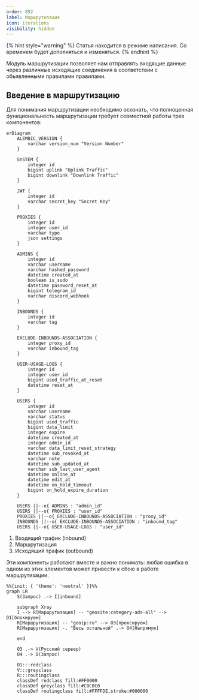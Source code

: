```yaml
---
order: 892
label: Маршрутизация
icon: iterations
visibility: hidden
---
```

{% hint style="warning" %}
Статья находится в режиме написания. Со временем будет дополняться и изменяться. 
{% endhint %}

Модуль маршрутизации позволяет нам отправлять входящие данные через различные исходящие соединения в соответствии с обьявленными правилами правилами.

## Введение в маршрутизацию

Для понимания маршрутизации необходимо осознать, что полноценная функциональность маршрутизации требует совместной работы трех компонентов: 
```mermaid
erDiagram
    ALEMBIC_VERSION {
        varchar version_num "Version Number"
    }

    SYSTEM {
        integer id
        bigint uplink "Uplink Traffic"
        bigint downlink "Downlink Traffic"
    }

    JWT {
        integer id
        varchar secret_key "Secret Key"
    }

    PROXIES {
        integer id
        integer user_id
        varchar type
        json settings
    }

    ADMINS {
        integer id
        varchar username
        varchar hashed_password
        datetime created_at
        boolean is_sudo
        datetime password_reset_at
        bigint telegram_id
        varchar discord_webhook
    }

    INBOUNDS {
        integer id
        varchar tag
    }

    EXCLUDE-INBOUNDS-ASSOCIATION {
        integer proxy_id
        varchar inbound_tag
    }

    USER-USAGE-LOGS {
        integer id
        integer user_id
        bigint used_traffic_at_reset
        datetime reset_at
    }

    USERS {
        integer id
        varchar username
        varchar status
        bigint used_traffic
        bigint data_limit
        integer expire
        datetime created_at
        integer admin_id
        varchar data_limit_reset_strategy
        datetime sub_revoked_at
        varchar note
        datetime sub_updated_at
        varchar sub_last_user_agent
        datetime online_at
        datetime edit_at
        datetime on_hold_timeout
        bigint on_hold_expire_duration
    }

    USERS ||--o{ ADMINS : "admin_id"
    USERS ||--o{ PROXIES : "user_id"
    PROXIES ||--o{ EXCLUDE-INBOUNDS-ASSOCIATION : "proxy_id"
    INBOUNDS ||--o{ EXCLUDE-INBOUNDS-ASSOCIATION : "inbound_tag"
    USERS ||--o{ USER-USAGE-LOGS : "user_id"
```
1. Входящий трафик (inbound)
2. Маршрутизация
3. Исходящий трафик (outbound)

Эти компоненты работают вместе и важно понимать: любая ошибка в одном из этих элементов может привести к сбою в работе маршрутизации.






```mermaid
%%{init: { 'theme': 'neutral' }}%%
graph LR
    S(Запрос) .-> I[inbound]

    subgraph Xray
    I --> R[Маршрутизация] -- "geosite:category-ads-all" --> O1[блокируем]
    R[Маршрутизация] -- "geoip:ru" --> O3[проксируем]
    R[Маршрутизация] -. "Весь остальной" .-> O4[Напрямую]

    end

    O3 .-> V(Русский сервер)
    O4 .-> D(Запрос)

    O1:::redclass
    V:::greyclass
    R:::routingclass
    classDef redclass fill:#FF0000
    classDef greyclass fill:#C0C0C0
    classDef routingclass fill:#FFFFDE,stroke:#000000

```